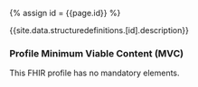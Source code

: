 
{% assign id = {{page.id}} %}

{{site.data.structuredefinitions.[id].description}}

### Profile Minimum Viable Content (MVC) ###

This FHIR profile has no mandatory elements.

